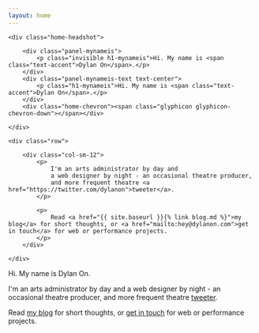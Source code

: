 ```yaml
---
layout: home
---
```


<div class="container-fluid headshot-container">

	<div class="home-headshot">

		<div class="panel-mynameis">
			<p class="invisible h1-mynameis">Hi. My name is <span class="text-accent">Dylan On</span>.</p>
		</div>
		<div class="panel-mynameis-text text-center">
			<p class="h1-mynameis">Hi. My name is <span class="text-accent">Dylan On</span>.</p>
		</div>
		<div class="home-chevron"><span class="glyphicon glyphicon-chevron-down"></span></div>

	</div>

</div>

<div class="home-text container text-center">

	<div class="row">

		<div class="col-sm-12">
			<p>
				I'm an arts administrator by day and
				a web designer by night - an occasional theatre producer,
				and more frequent theatre <a href="https://twitter.com/dylanon">tweeter</a>.
			</p>

			<p>
				Read <a href="{{ site.baseurl }}{% link blog.md %}">my blog</a> for short thoughts, or <a href="mailto:hey@dylanon.com">get in touch</a> for web or performance projects.
			</p>
		</div>

	</div>

</div>

<div class="home-expanded">
	<div class="home-expanded-text">
		<p class="h1-mynameis">
			Hi. My name is <span class="text-accent">Dylan On</span>.
		</p>
		<div class="home-expanded-description">
			<p>
				I'm an arts administrator by day and
				a web designer by night - an occasional theatre producer,
				and more frequent theatre <a href="https://twitter.com/dylanon">tweeter</a>.
			</p>
			<p>
				Read <a href="{{ site.baseurl }}{% link blog.md %}">my blog</a> for short thoughts, or <a href="mailto:hey@dylanon.com">get in touch</a> for web or performance projects.
			</p>
		</div>
	</div>
</div>
